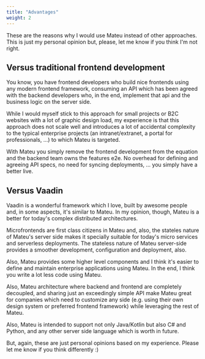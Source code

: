 ```yaml
---
title: "Advantages"
weight: 2
---
```


These are the reasons why I would use Mateu instead of other approaches. This is just my personal opinion but, please, let me know if you think I'm not right.

## Versus traditional frontend development

You know, you have frontend developers who build nice frontends using any modern frontend framework, consuming an API which has been agreed with the backend developers who, in the end, implement that api and the business logic on the server side.

While I would myself stick to this approach for small projects or B2C websites with a lot of graphic design load, my experience is that this approach does not scale well and introduces a lot of accidental complexity to the typical enterprise projects (an intranet/extranet, a portal for professionals, ...) to which Mateu is targeted.

With Mateu you simply remove the frontend development from the equation and the backend team owns the features e2e. No overhead for defining and agreeing API specs, no need for syncing deployments, ... you simply have a better live. 

## Versus Vaadin

Vaadin is a wonderful framework which I love, built by awesome people and, in some aspects, it's similar to Mateu. In my opinion, though, Mateu is a better for today's complex distributed architectures.

Microfrontends are first class citizens in Mateu and, also, the stateles nature of Mateu's server side makes it specially suitable for today's micro services and serverless deployments. The stateless nature of Mateu server-side provides a smoother development, configuration and deployment, also. 

Also, Mateu provides some higher level components and I think it's easier to define and maintain enterprise applications using Mateu. In the end, I think you write a lot less code using Mateu.

Also, Mateu architecture where backend and frontend are completely decoupled, and sharing just an exceedingly simple API make Mateu great for companies which need to customize any side (e.g. using their own design system or preferred frontend framework) while leveraging the rest of Mateu.

Also, Mateu is intended to support not only Java/Kotlin but also C# and Python, and any other server side language which is worth in future. 

But, again, these are just personal opinions based on my experience. Please let me know if you think differently :)




